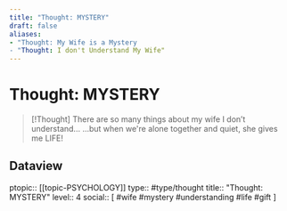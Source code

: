 ```yaml
---
title: "Thought: MYSTERY"
draft: false
aliases:
- "Thought: My Wife is a Mystery
- "Thought: I don't Understand My Wife"
---
```

# Thought: MYSTERY
> [!Thought]
> There are so many things about my wife I don’t understand...
> ...but when we're alone together and quiet, she gives me LIFE!

## Dataview
ptopic:: [[topic-PSYCHOLOGY]]
type:: #type/thought
title:: "Thought: MYSTERY"
level:: 4
social:: [ #wife #mystery #understanding #life #gift ]
